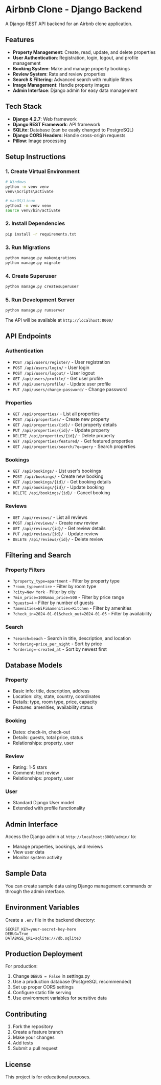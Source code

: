 # Airbnb Clone - Django Backend

A Django REST API backend for an Airbnb clone application.

## Features

- **Property Management**: Create, read, update, and delete properties
- **User Authentication**: Registration, login, logout, and profile management
- **Booking System**: Make and manage property bookings
- **Review System**: Rate and review properties
- **Search & Filtering**: Advanced search with multiple filters
- **Image Management**: Handle property images
- **Admin Interface**: Django admin for easy data management

## Tech Stack

- **Django 4.2.7**: Web framework
- **Django REST Framework**: API framework
- **SQLite**: Database (can be easily changed to PostgreSQL)
- **Django CORS Headers**: Handle cross-origin requests
- **Pillow**: Image processing

## Setup Instructions

### 1. Create Virtual Environment

```bash
# Windows
python -m venv venv
venv\Scripts\activate

# macOS/Linux
python3 -m venv venv
source venv/bin/activate
```

### 2. Install Dependencies

```bash
pip install -r requirements.txt
```

### 3. Run Migrations

```bash
python manage.py makemigrations
python manage.py migrate
```

### 4. Create Superuser

```bash
python manage.py createsuperuser
```

### 5. Run Development Server

```bash
python manage.py runserver
```

The API will be available at `http://localhost:8000/`

## API Endpoints

### Authentication
- `POST /api/users/register/` - User registration
- `POST /api/users/login/` - User login
- `POST /api/users/logout/` - User logout
- `GET /api/users/profile/` - Get user profile
- `PUT /api/users/profile/` - Update user profile
- `PUT /api/users/change-password/` - Change password

### Properties
- `GET /api/properties/` - List all properties
- `POST /api/properties/` - Create new property
- `GET /api/properties/{id}/` - Get property details
- `PUT /api/properties/{id}/` - Update property
- `DELETE /api/properties/{id}/` - Delete property
- `GET /api/properties/featured/` - Get featured properties
- `GET /api/properties/search/?q=query` - Search properties

### Bookings
- `GET /api/bookings/` - List user's bookings
- `POST /api/bookings/` - Create new booking
- `GET /api/bookings/{id}/` - Get booking details
- `PUT /api/bookings/{id}/` - Update booking
- `DELETE /api/bookings/{id}/` - Cancel booking

### Reviews
- `GET /api/reviews/` - List all reviews
- `POST /api/reviews/` - Create new review
- `GET /api/reviews/{id}/` - Get review details
- `PUT /api/reviews/{id}/` - Update review
- `DELETE /api/reviews/{id}/` - Delete review

## Filtering and Search

### Property Filters
- `?property_type=apartment` - Filter by property type
- `?room_type=entire` - Filter by room type
- `?city=New York` - Filter by city
- `?min_price=100&max_price=500` - Filter by price range
- `?guests=4` - Filter by number of guests
- `?amenities=WiFi&amenities=Kitchen` - Filter by amenities
- `?check_in=2024-01-01&check_out=2024-01-05` - Filter by availability

### Search
- `?search=beach` - Search in title, description, and location
- `?ordering=price_per_night` - Sort by price
- `?ordering=-created_at` - Sort by newest first

## Database Models

### Property
- Basic info: title, description, address
- Location: city, state, country, coordinates
- Details: type, room type, price, capacity
- Features: amenities, availability status

### Booking
- Dates: check-in, check-out
- Details: guests, total price, status
- Relationships: property, user

### Review
- Rating: 1-5 stars
- Comment: text review
- Relationships: property, user

### User
- Standard Django User model
- Extended with profile functionality

## Admin Interface

Access the Django admin at `http://localhost:8000/admin/` to:
- Manage properties, bookings, and reviews
- View user data
- Monitor system activity

## Sample Data

You can create sample data using Django management commands or through the admin interface.

## Environment Variables

Create a `.env` file in the backend directory:

```env
SECRET_KEY=your-secret-key-here
DEBUG=True
DATABASE_URL=sqlite:///db.sqlite3
```

## Production Deployment

For production:
1. Change `DEBUG = False` in settings.py
2. Use a production database (PostgreSQL recommended)
3. Set up proper CORS settings
4. Configure static file serving
5. Use environment variables for sensitive data

## Contributing

1. Fork the repository
2. Create a feature branch
3. Make your changes
4. Add tests
5. Submit a pull request

## License

This project is for educational purposes. 
